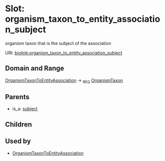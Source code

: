 
# Slot: organism_taxon_to_entity_association_subject


organism taxon that is the subject of the association

URI: [biolink:organism_taxon_to_entity_association_subject](https://w3id.org/biolink/vocab/organism_taxon_to_entity_association_subject)


## Domain and Range

[OrganismTaxonToEntityAssociation](OrganismTaxonToEntityAssociation.md) ->  <sub>REQ</sub>
 [OrganismTaxon](OrganismTaxon.md)

## Parents

 *  is_a: [subject](subject.md)

## Children


## Used by

 * [OrganismTaxonToEntityAssociation](OrganismTaxonToEntityAssociation.md)
